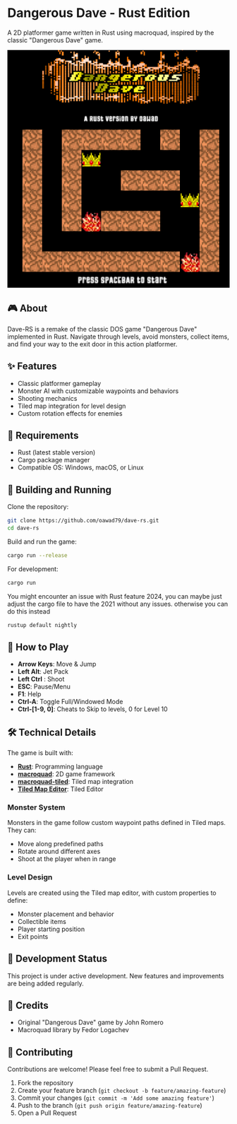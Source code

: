 # Dangerous Dave - Rust Edition

A 2D platformer game written in Rust using macroquad, inspired by the classic "Dangerous Dave" game.

![Dave-RS Game](dave.png)

## 🎮 About

Dave-RS is a remake of the classic DOS game "Dangerous Dave" implemented in Rust. Navigate through levels, avoid monsters, collect items, and find your way to the exit door in this action platformer.

## ✨ Features

- Classic platformer gameplay
- Monster AI with customizable waypoints and behaviors
- Shooting mechanics
- Tiled map integration for level design
- Custom rotation effects for enemies

## 🔧 Requirements

- Rust (latest stable version)
- Cargo package manager
- Compatible OS: Windows, macOS, or Linux

## 🚀 Building and Running

Clone the repository:
```bash
git clone https://github.com/oawad79/dave-rs.git
cd dave-rs
```

Build and run the game:
```bash
cargo run --release
```

For development:
```bash
cargo run
```

You might encounter an issue with Rust feature 2024, you can maybe just adjust the cargo file to have the 2021 without any issues. otherwise you can do this instead

```bash
rustup default nightly
```

## 🎯 How to Play

- **Arrow Keys**: Move & Jump
- **Left Alt**: Jet Pack
- **Left Ctrl** : Shoot
- **ESC**: Pause/Menu
- **F1**: Help 
- **Ctrl-A**: Toggle Full/Windowed Mode
- **Ctrl-[1-9, 0]**: Cheats to Skip to levels, 0 for Level 10  

## 🛠️ Technical Details

The game is built with:
- **[Rust](https://www.rust-lang.org/)**: Programming language
- **[macroquad](https://github.com/not-fl3/macroquad)**: 2D game framework
- **[macroquad-tiled](https://github.com/not-fl3/macroquad-tiled)**: Tiled map integration
- **[Tiled Map Editor](https://www.mapeditor.org/)**: Tiled Editor

### Monster System

Monsters in the game follow custom waypoint paths defined in Tiled maps. They can:
- Move along predefined paths
- Rotate around different axes
- Shoot at the player when in range

### Level Design

Levels are created using the Tiled map editor, with custom properties to define:
- Monster placement and behavior
- Collectible items
- Player starting position
- Exit points

## 🔄 Development Status

This project is under active development. New features and improvements are being added regularly.

## 🙏 Credits

- Original "Dangerous Dave" game by John Romero
- Macroquad library by Fedor Logachev

## 🤝 Contributing

Contributions are welcome! Please feel free to submit a Pull Request.

1. Fork the repository
2. Create your feature branch (`git checkout -b feature/amazing-feature`)
3. Commit your changes (`git commit -m 'Add some amazing feature'`)
4. Push to the branch (`git push origin feature/amazing-feature`)
5. Open a Pull Request
